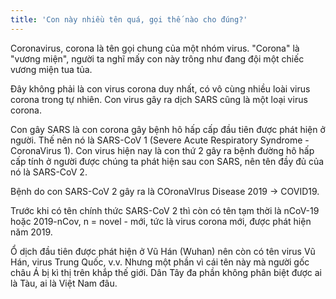 ```yaml
---
title: 'Con này nhiều tên quá, gọi thế nào cho đúng?'
---
```


Coronavirus, corona là tên gọi chung của một nhóm virus. "Corona" là "vương miện", người ta nghĩ mấy con này trông như đang đội một chiếc vương miện tua tủa.

Đây không phải là con virus corona duy nhất, có vô cùng nhiều loài virus corona trong tự nhiên. Con virus gây ra dịch SARS cũng là một loại virus corona.

Con gây SARS là con corona gây bệnh hô hấp cấp đầu tiên được phát hiện ở người. Thế nên nó là SARS-CoV 1 (Severe Acute Respiratory Syndrome - CoronaVirus 1). Con virus hiện nay là con thứ 2 gây ra bệnh đường hô hấp cấp tính ở người được chúng ta phát hiện sau con SARS, nên tên đầy đủ của nó là SARS-CoV 2.

Bệnh do con SARS-CoV 2 gây ra là COronaVIrus Disease 2019 -> COVID19.

Trước khi có tên chính thức SARS-CoV 2 thì còn có tên tạm thời là nCoV-19 hoặc 2019-nCov, n = novel - mới, tức là virus corona mới, được phát hiện năm 2019.

Ổ dịch đầu tiên được phát hiện ở Vũ Hán (Wuhan) nên còn có tên virus Vũ Hán, virus Trung Quốc, v.v. Nhưng một phần vì cái tên này mà người gốc châu Á bị kì thị trên khắp thế giới. Dân Tây đa phần không phân biệt được ai là Tàu, ai là Việt Nam đâu.
